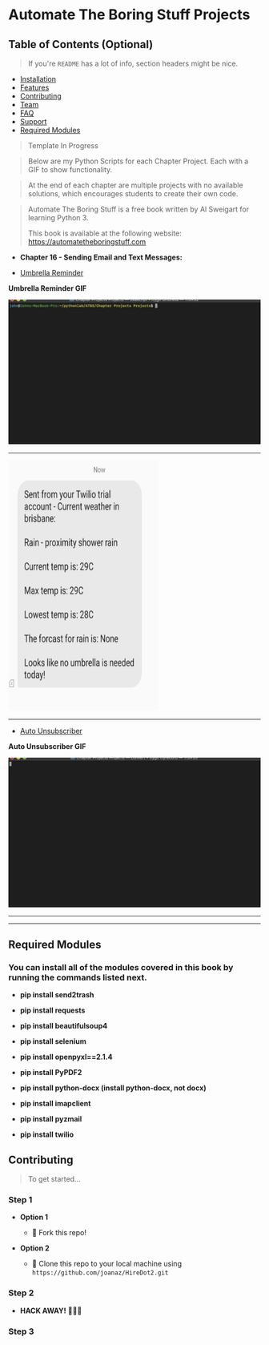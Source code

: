 # Automate The Boring Stuff Projects

## Table of Contents (Optional)

> If you're `README` has a lot of info, section headers might be nice.

- [Installation](#installation)
- [Features](#features)
- [Contributing](#contributing)
- [Team](#team)
- [FAQ](#faq)
- [Support](#support)
- [Required Modules](#Required-Modules)




>Template In Progress

> Below are my Python Scripts for each  Chapter Project.
> Each with a GIF to show functionality.

> At the end of each chapter are multiple projects with no available solutions, which encourages students to create their own code.

> Automate The Boring Stuff is a free book written by Al Sweigart for learning Python 3. 
> 
> This book is available at the following website: https://automatetheboringstuff.com


* **Chapter 16 - Sending Email and Text Messages:**  


 * [Umbrella Reminder](https://github.com/rochejohn/ATBS/blob/master/Projects/Umbrella.py)    

**Umbrella Reminder GIF**

![GIF](https://github.com/rochejohn/ATBS/blob/master/Projects/gifs/c17/umbrella.gif)

---
<img src="https://github.com/rochejohn/ATBS/blob/master/Projects/gifs/c17/weather_text.jpg" width="300" height="500" />

---


* [Auto Unsubscriber](https://github.com/rochejohn/ATBS/blob/master/Projects/Auto_Unsubscriber.py)




**Auto Unsubscriber GIF**

![GIF](https://github.com/rochejohn/ATBS/blob/master/Projects/gifs/c17/EMAIL_UNSUB.gif)

---



---
## Required Modules

### You can install all of the modules covered in this book by running the commands listed next.

- **pip install send2trash**

- **pip install requests**

- **pip install beautifulsoup4**

- **pip install selenium**

- **pip install openpyxl==2.1.4**

- **pip install PyPDF2**

- **pip install python-docx (install python-docx, not docx)**

- **pip install imapclient**

- **pip install pyzmail**

- **pip install twilio**


## Contributing

> To get started...

### Step 1

- **Option 1**
    - 🍴 Fork this repo!

- **Option 2**
    - 👯 Clone this repo to your local machine using `https://github.com/joanaz/HireDot2.git`

### Step 2

- **HACK AWAY!** 🔨🔨🔨

### Step 3

